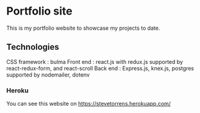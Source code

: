 # Portfolio site 

This is my portfolio website to showcase my projects to date.

## Technologies

CSS framework : bulma
Front end : react.js with redux.js supported by react-redux-form, and react-scroll
Back end : Express.js, knex.js, postgres supported by nodemailer, dotenv

### Heroku

You can see this website on https://stevetorrens.herokuapp.com/ 
